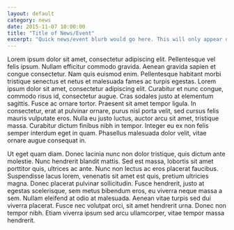```yaml
---
layout: default
category: news
date: 2015-11-07 10:00:00
title: "Title of News/Event"
excerpt: "Quick news/event blurb would go here. This will only appear on the home page."
---
```


Lorem ipsum dolor sit amet, consectetur adipiscing elit. Pellentesque vel felis ipsum. Nullam efficitur commodo gravida. Aenean gravida sapien et congue consectetur. Nam quis euismod enim. Pellentesque habitant morbi tristique senectus et netus et malesuada fames ac turpis egestas. Lorem ipsum dolor sit amet, consectetur adipiscing elit. Curabitur et nunc congue, commodo risus id, consectetur augue. Cras sodales justo at elementum sagittis. Fusce ac ornare tortor. Praesent sit amet tempor ligula. In consectetur, erat at pulvinar ornare, purus nisl porta velit, sed cursus felis mauris vulputate eros. Nulla eu justo luctus, auctor arcu sit amet, tristique massa. Curabitur dictum finibus nibh in tempor. Integer eu ex non felis semper interdum eget in quam. Phasellus malesuada dolor velit, vitae ornare augue consequat in.

Ut eget quam diam. Donec lacinia nunc non dolor tristique, quis dictum ante molestie. Nunc hendrerit blandit mattis. Sed est massa, lobortis sit amet porttitor quis, ultrices ac ante. Nunc non lectus ac eros placerat faucibus. Suspendisse lacus lorem, venenatis sit amet est quis, pretium ultricies magna. Donec placerat pulvinar sollicitudin. Fusce hendrerit, justo at egestas scelerisque, sem metus bibendum eros, eu viverra neque massa a sem. Nullam eleifend at odio at malesuada. Aenean vitae turpis sed dui viverra placerat. Fusce nec volutpat orci, sit amet hendrerit urna. Donec non tempor nibh. Etiam viverra ipsum sed arcu ullamcorper, vitae tempor massa hendrerit.



